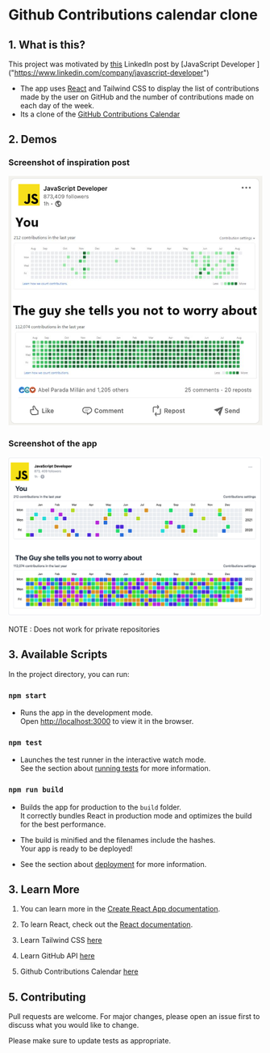# Github Contributions calendar clone

## 1. What is this?

This project was motivated by [this]("https://www.linkedin.com/posts/javascript-developer_activity-7001843025769308161-qvvS?utm_source=share&utm_medium=member_desktop") LinkedIn post by [JavaScript Developer ] ("https://www.linkedin.com/company/javascript-developer")

- The app uses [React]("https://reactjs.org/") and Tailwind CSS to display the list of contributions made by the user on GitHub and the number of contributions made on each day of the week.
- Its a clone of the [GitHub Contributions Calendar]("https://docs.github.com/en/account-and-profile/setting-up-and-managing-your-github-profile/managing-contribution-settings-on-your-profile/why-are-my-contributions-not-showing-up-on-my-profile")

## 2. Demos

### Screenshot of inspiration post

![single user Page](media/sample.png)

### Screenshot of the app

![single user Page](media/final_copy.png)

NOTE : Does not work for private repositories

## 3. Available Scripts

In the project directory, you can run:

### `npm start`

- Runs the app in the development mode.\
  Open [http://localhost:3000](http://localhost:3000) to view it in the browser.

### `npm test`

- Launches the test runner in the interactive watch mode.\
  See the section about [running tests](https://facebook.github.io/create-react-app/docs/running-tests) for more information.

### `npm run build`

- Builds the app for production to the `build` folder.\
  It correctly bundles React in production mode and optimizes the build for the best performance.

- The build is minified and the filenames include the hashes.\
  Your app is ready to be deployed!

- See the section about [deployment](https://facebook.github.io/create-react-app/docs/deployment) for more information.

## 3. Learn More

1. You can learn more in the [Create React App documentation](https://facebook.github.io/create-react-app/docs/getting-started).

2. To learn React, check out the [React documentation](https://reactjs.org/).

3. Learn Tailwind CSS [here]("https://tailwindcss.com/docs")

4. Learn GitHub API [here]("https://docs.github.com/en/rest")

5. Github Contributions Calendar [here]("https://docs.github.com/en/account-and-profile/setting-up-and-managing-your-github-profile/managing-contribution-settings-on-your-profile/why-are-my-contributions-not-showing-up-on-my-profile")

## 5. Contributing

Pull requests are welcome. For major changes, please open an issue first to discuss what you would like to change.

Please make sure to update tests as appropriate.
